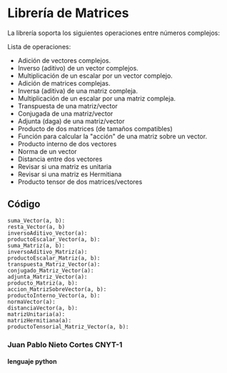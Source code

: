 # Librería de Matrices

La librería soporta los siguientes operaciones entre números complejos:

Lista de operaciones:

- Adición de vectores complejos.
- Inverso (aditivo) de un vector complejos.
- Multiplicación de un escalar por un vector complejo.
- Adición de matrices complejas.
- Inversa (aditiva) de una matriz compleja.
- Multiplicación de un escalar por una matriz compleja.
- Transpuesta de una matriz/vector
- Conjugada de una matriz/vector
- Adjunta (daga) de una matriz/vector
- Producto de dos matrices (de tamaños compatibles)
- Función para calcular la "acción" de una matriz sobre un vector.
- Producto interno de dos vectores
- Norma de un vector
- Distancia entre dos vectores
- Revisar si una matriz es unitaria
- Revisar si una matriz es Hermitiana
- Producto tensor de dos matrices/vectores

## Código

    suma_Vector(a, b):
    resta_Vector(a, b)
    inversoAditivo_Vector(a):
    productoEscalar_Vector(a, b):
    suma_Matriz(a, b):
    inversoAditivo_Matriz(a):
    productoEscalar_Matriz(a, b):
    transpuesta_Matriz_Vector(a):
    conjugado_Matriz_Vector(a):
    adjunta_Matriz_Vector(a):
    producto_Matriz(a, b):
    accion_MatrizSobreVector(a, b):
    productoInterno_Vector(a, b):
    normaVector(a):
    distanciaVector(a, b):
    matrizUnitaria(a):
    matrizHermitiana(a):
    productoTensorial_Matriz_Vector(a, b):

### Juan Pablo Nieto Cortes CNYT-1
#### lenguaje python
